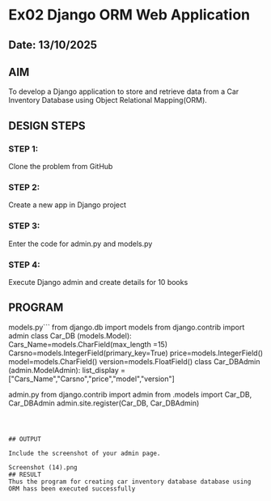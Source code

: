 # Ex02 Django ORM Web Application
## Date: 13/10/2025

## AIM
To develop a Django application to store and retrieve data from a Car Inventory Database using Object Relational Mapping(ORM).




## DESIGN STEPS

### STEP 1:
Clone the problem from GitHub

### STEP 2:
Create a new app in Django project

### STEP 3:
Enter the code for admin.py and models.py

### STEP 4:
Execute Django admin and create details for 10 books

## PROGRAM
models.py```
from django.db import models
from django.contrib import admin
class Car_DB (models.Model):
     Cars_Name=models.CharField(max_length =15)
     Carsno=models.IntegerField(primary_key=True)
     price=models.IntegerField()
     model=models.CharField()
     version=models.FloatField()
class Car_DBAdmin (admin.ModelAdmin):
     list_display = ["Cars_Name","Carsno","price","model","version"]

admin.py
from django.contrib import admin
from .models import Car_DB, Car_DBAdmin
admin.site.register(Car_DB, Car_DBAdmin)

```



## OUTPUT

Include the screenshot of your admin page.

Screenshot (14).png   
## RESULT
Thus the program for creating car inventory database database using ORM hass been executed successfully
